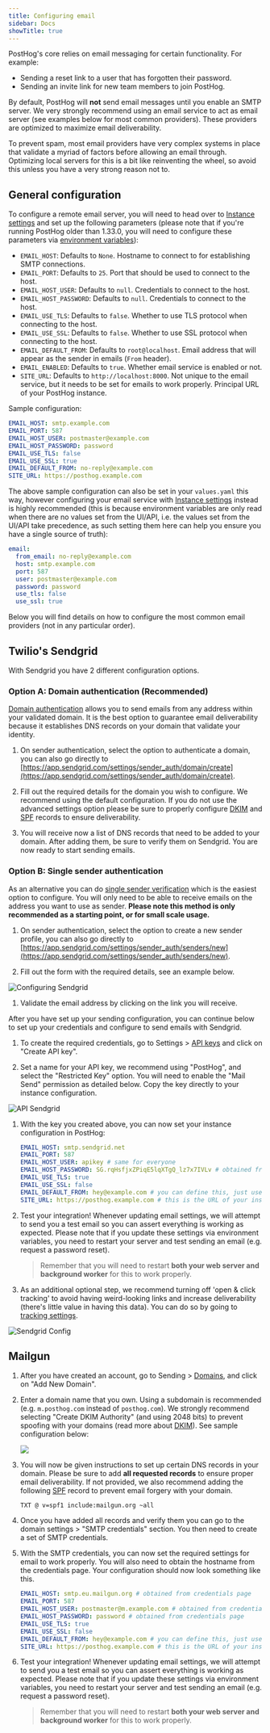 ```yaml
---
title: Configuring email
sidebar: Docs
showTitle: true
---
```


PostHog's core relies on email messaging for certain functionality. For example:
- Sending a reset link to a user that has forgotten their password.
- Sending an invite link for new team members to join PostHog.


By default, PostHog will **not** send email messages until you enable an SMTP server. We very strongly recommend using an email service to act as email server (see examples below for most common providers). These providers are optimized to maximize email deliverability. 

To prevent spam, most email providers have very complex systems in place that validate a myriad of factors before allowing an email through. Optimizing local servers for this is a bit like reinventing the wheel, so avoid this unless you have a very strong reason not to.

## General configuration

To configure a remote email server, you will need to head over to [Instance settings](/docs/self-host/configure/instance-settings) and set up the following parameters (please note that if you're running PostHog older than 1.33.0, you will need to configure these parameters via [environment variables](/docs/self-host/configure/environment-variables)):
- `EMAIL_HOST`: Defaults to `None`. Hostname to connect to for establishing SMTP connections.
- `EMAIL_PORT`: Defaults to `25`. Port that should be used to connect to the host.
- `EMAIL_HOST_USER`: Defaults to `null`. Credentials to connect to the host.
- `EMAIL_HOST_PASSWORD`: Defaults to `null`. Credentials to connect to the host.
- `EMAIL_USE_TLS`: Defaults to `false`. Whether to use TLS protocol when connecting to the host.
- `EMAIL_USE_SSL`: Defaults to `false`. Whether to use SSL protocol when connecting to the host.
- `EMAIL_DEFAULT_FROM`: Defaults to `root@localhost`. Email address that will appear as the sender in emails (`From` header).
- `EMAIL_ENABLED`: Defaults to `true`. Whether email service is enabled or not.
- `SITE_URL`: Defaults to `http://localhost:8000`. Not unique to the email service, but it needs to be set for emails to work properly. Principal URL of your PostHog instance.

Sample configuration:
```yaml
EMAIL_HOST: smtp.example.com
EMAIL_PORT: 587
EMAIL_HOST_USER: postmaster@example.com
EMAIL_HOST_PASSWORD: password
EMAIL_USE_TLS: false
EMAIL_USE_SSL: true
EMAIL_DEFAULT_FROM: no-reply@example.com
SITE_URL: https://posthog.example.com
```

The above sample configuration can also be set in your `values.yaml` this way, however configuring your email service with [Instance settings](/docs/self-host/configure/instance-settings) instead is highly recommended (this is because environment variables are only read when there are no values set from the UI/API, i.e. the values set from the UI/API take precedence, as such setting them here can help you ensure you have a single source of truth):
```yaml
email:
  from_email: no-reply@example.com
  host: smtp.example.com
  port: 587
  user: postmaster@example.com
  password: password
  use_tls: false
  use_ssl: true
```

Below you will find details on how to configure the most common email providers (not in any particular order). 

## Twilio's Sendgrid
With Sendgrid you have 2 different configuration options. 

### Option A: Domain authentication (Recommended)
[Domain authentication](https://sendgrid.com/docs/ui/account-and-settings/how-to-set-up-domain-authentication/#setting-up-domain-authentication) allows you to send emails from any address within your validated domain. It is the best option to guarantee email deliverability because it establishes DNS records on your domain that validate your identity.

1. On sender authentication, select the option to authenticate a domain, you can also go directly to [https://app.sendgrid.com/settings/sender_auth/domain/create](https://app.sendgrid.com/settings/sender_auth/domain/create).

1. Fill out the required details for the domain you wish to configure. We recommend using the default configuration. If you do not use the advanced settings option please be sure to properly configure [DKIM](https://en.wikipedia.org/wiki/DomainKeys_Identified_Mail) and [SPF](https://en.wikipedia.org/wiki/Sender_Policy_Framework) records to ensure deliverability.

1. You will receive now a list of DNS records that need to be added to your domain. After adding them, be sure to verify them on Sendgrid. You are now ready to start sending emails.


### Option B: Single sender authentication
As an alternative you can do [single sender verification](https://sendgrid.com/docs/ui/sending-email/sender-verification/) which is the easiest option to configure. You will only need to be able to receive emails on the address you want to use as sender. **Please note this method is only recommended as a starting point, or for small scale usage.**

1. On sender authentication, select the option to create a new sender profile, you can also go directly to [https://app.sendgrid.com/settings/sender_auth/senders/new](https://app.sendgrid.com/settings/sender_auth/senders/new).

1. Fill out the form with the required details, see an example below.

![Configuring Sendgrid](../../../images/configuring-posthog/sendgrid-2.png)

1. Validate the email address by clicking on the link you will receive.

After you have set up your sending configuration, you can continue below to set up your credentials and configure to send emails with Sendgrid.

1. To create the required credentials, go to Settings > [API keys](https://app.sendgrid.com/settings/api_keys) and click on "Create API key".

1. Set a name for your API key, we recommend using "PostHog", and select the "Restricted Key" option. You will need to enable the "Mail Send" permission as detailed below. Copy the key directly to your instance configuration.

![API Sendgrid](../../../images/configuring-posthog/sendgrid-3.png)

1. With the key you created above, you can now set your instance configuration in PostHog:
    ```yaml
    EMAIL_HOST: smtp.sendgrid.net
    EMAIL_PORT: 587
    EMAIL_HOST_USER: apikey # same for everyone
    EMAIL_HOST_PASSWORD: SG.rqHsfjxZPiqE5lqXTgQ_lz7x7IVLv # obtained from step above
    EMAIL_USE_TLS: true
    EMAIL_USE_SSL: false
    EMAIL_DEFAULT_FROM: hey@example.com # you can define this, just use your domain or single sender address
    SITE_URL: https://posthog.example.com # this is the URL of your instance 
    ```

1. Test your integration! Whenever updating email settings, we will attempt to send you a test email so you can assert everything is working as expected. Please note that if you update these settings via environment variables, you need to restart your server and test sending an email (e.g. request a password reset).
    > Remember that you will need to restart **both your web server and background worker** for this to work properly.


1. As an additional optional step, we recommend turning off 'open & click tracking' to avoid having weird-looking links and increase deliverability (there's little value in having this data). You can do so by going to [tracking settings](https://app.sendgrid.com/settings/tracking).

![Sendgrid Config](../../../images/configuring-posthog/sendgrid-4.png)

## Mailgun
1. After you have created an account, go to Sending > [Domains](https://app.mailgun.com/app/sending/domains), and click on "Add New Domain".
1. Enter a domain name that you own. Using a subdomain is recommended (e.g. `m.posthog.com` instead of `posthog.com`). We strongly recommend selecting "Create DKIM Authority" (and using 2048 bits) to prevent spoofing with your domains (read more about [DKIM](https://en.wikipedia.org/wiki/DomainKeys_Identified_Mail)). See sample configuration below:

    ![](../../../images/configuring-posthog/mailgun-1.png)

1. You will now be given instructions to set up certain DNS records in your domain. Please be sure to add **all requested records** to ensure proper email deliverability. If not provided, we also recommend adding the following [SPF](https://en.wikipedia.org/wiki/Sender_Policy_Framework) record to prevent email forgery with your domain.

    ```
    TXT @ v=spf1 include:mailgun.org ~all
    ```

1. Once you have added all records and verify them you can go to the domain settings > "SMTP credentials" section. You then need to create a set of SMTP credentials.

1. With the SMTP credentials, you can now set the required settings for email to work properly. You will also need to obtain the hostname from the credentials page. Your configuration should now look something like this.
    ```yaml
    EMAIL_HOST: smtp.eu.mailgun.org # obtained from credentials page
    EMAIL_PORT: 587
    EMAIL_HOST_USER: postmaster@m.example.com # obtained from credentials page
    EMAIL_HOST_PASSWORD: password # obtained from credentials page
    EMAIL_USE_TLS: true
    EMAIL_USE_SSL: false
    EMAIL_DEFAULT_FROM: hey@example.com # you can define this, just use your domain
    SITE_URL: https://posthog.example.com # this is the URL of your instance
    ```

1. Test your integration! Whenever updating email settings, we will attempt to send you a test email so you can assert everything is working as expected. Please note that if you update these settings via environment variables, you need to restart your server and test sending an email (e.g. request a password reset).
    > Remember that you will need to restart **both your web server and background worker** for this to work properly.


[dkim]: https://en.wikipedia.org/wiki/DomainKeys_Identified_Mail
[spf]: https://en.wikipedia.org/wiki/Sender_Policy_Framework
